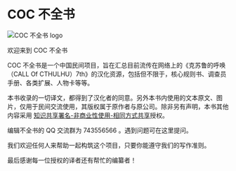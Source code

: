 # COC 不全书
![COC 不全书 logo](https://myoctocat.com/assets/images/base-octocat.svg)

欢迎来到 COC 不全书

COC 不全书是一个中国民间项目，旨在汇总目前流传在网络上的《克苏鲁的呼唤（CALL Of CTHULHU）7th》的汉化资源，包括但不限于，核心规则书、调查员手册、各类扩展、人物卡等等。

本书收录的一切译文，都得到了汉化者的同意。另外本书内使用的文本原文、图片，仅用于民间交流使用，其版权属于原作者与原公司。除非另有声明，本书其他内容采用 [知识共享署名-非商业性使用-相同方式共享]([https://pages.github.com/](https://creativecommons.org/licenses/by-nc-sa/4.0/))授权。

编辑不全书的 QQ 交流群为 743556566 。遇到问题可在这里提问。

我们欢迎任何人来帮助一起构筑这个项目，只要你能遵守我们的写作准则。

最后感谢每一位授权的译者还有帮忙的编纂者！
